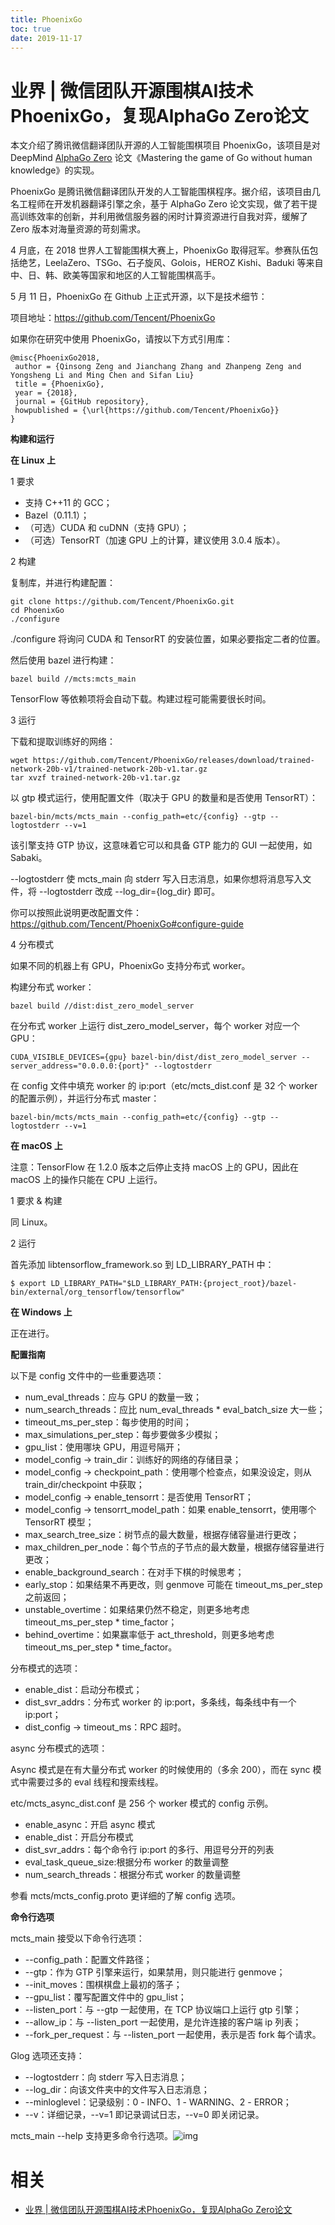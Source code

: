 ```yaml
---
title: PhoenixGo
toc: true
date: 2019-11-17
---
```

# 业界 | 微信团队开源围棋AI技术PhoenixGo，复现AlphaGo Zero论文


本文介绍了腾讯微信翻译团队开源的人工智能围棋项目 PhoenixGo，该项目是对 DeepMind [AlphaGo Zero](http://mp.weixin.qq.com/s?__biz=MzA3MzI4MjgzMw==&mid=2650732104&idx=1&sn=8d0f5b9a1d5ede22cc1017c1c596afe2&chksm=871b3236b06cbb2051eaa1a4a8cf5b8c307c1655d9680af7e81f452ebe590a0b557bca84ab4c&scene=21#wechat_redirect) 论文《Mastering the game of Go without human knowledge》的实现。



PhoenixGo 是腾讯微信翻译团队开发的人工智能围棋程序。据介绍，该项目由几名工程师在开发机器翻译引擎之余，基于 AlphaGo Zero 论文实现，做了若干提高训练效率的创新，并利用微信服务器的闲时计算资源进行自我对弈，缓解了 Zero 版本对海量资源的苛刻需求。



4 月底，在 2018 世界人工智能围棋大赛上，PhoenixGo 取得冠军。参赛队伍包括绝艺，LeelaZero、TSGo、石子旋风、Golois，HEROZ Kishi、Baduki 等来自中、日、韩、欧美等国家和地区的人工智能围棋高手。



5 月 11 日，PhoenixGo 在 Github 上正式开源，以下是技术细节：



项目地址：https://github.com/Tencent/PhoenixGo



如果你在研究中使用 PhoenixGo，请按以下方式引用库：





```
@misc{PhoenixGo2018,
 author = {Qinsong Zeng and Jianchang Zhang and Zhanpeng Zeng and Yongsheng Li and Ming Chen and Sifan Liu}
 title = {PhoenixGo},
 year = {2018},
 journal = {GitHub repository},
 howpublished = {\url{https://github.com/Tencent/PhoenixGo}}
}
```



**构建和运行**



**在 Linux 上**



1 要求



- 支持 C++11 的 GCC；
- Bazel（0.11.1）；
- （可选）CUDA 和 cuDNN（支持 GPU）；
- （可选）TensorRT（加速 GPU 上的计算，建议使用 3.0.4 版本）。



2 构建



复制库，并进行构建配置：





```
git clone https://github.com/Tencent/PhoenixGo.git
cd PhoenixGo
./configure
```



./configure 将询问 CUDA 和 TensorRT 的安装位置，如果必要指定二者的位置。



然后使用 bazel 进行构建：





```
bazel build //mcts:mcts_main
```



TensorFlow 等依赖项将会自动下载。构建过程可能需要很长时间。



3 运行



下载和提取训练好的网络：





```
wget https://github.com/Tencent/PhoenixGo/releases/download/trained-network-20b-v1/trained-network-20b-v1.tar.gz
tar xvzf trained-network-20b-v1.tar.gz
```



以 gtp 模式运行，使用配置文件（取决于 GPU 的数量和是否使用 TensorRT）：





```
bazel-bin/mcts/mcts_main --config_path=etc/{config} --gtp --logtostderr --v=1
```



该引擎支持 GTP 协议，这意味着它可以和具备 GTP 能力的 GUI 一起使用，如 Sabaki。



--logtostderr 使 mcts_main 向 stderr 写入日志消息，如果你想将消息写入文件，将 --logtostderr 改成 --log_dir={log_dir} 即可。



你可以按照此说明更改配置文件：https://github.com/Tencent/PhoenixGo#configure-guide



4 分布模式



如果不同的机器上有 GPU，PhoenixGo 支持分布式 worker。



构建分布式 worker：





```
bazel build //dist:dist_zero_model_server
```



在分布式 worker 上运行 dist_zero_model_server，每个 worker 对应一个 GPU：





```
CUDA_VISIBLE_DEVICES={gpu} bazel-bin/dist/dist_zero_model_server --server_address="0.0.0.0:{port}" --logtostderr
```



在 config 文件中填充 worker 的 ip:port（etc/mcts_dist.conf 是 32 个 worker 的配置示例），并运行分布式 master：





```
bazel-bin/mcts/mcts_main --config_path=etc/{config} --gtp --logtostderr --v=1
```





**在 macOS 上**



注意：TensorFlow 在 1.2.0 版本之后停止支持 macOS 上的 GPU，因此在 macOS 上的操作只能在 CPU 上运行。



1 要求 & 构建



同 Linux。



2 运行



首先添加 libtensorflow_framework.so 到 LD_LIBRARY_PATH 中：



```
$ export LD_LIBRARY_PATH="$LD_LIBRARY_PATH:{project_root}/bazel-bin/external/org_tensorflow/tensorflow"
```

**在 Windows 上**



正在进行。



**配置指南**



以下是 config 文件中的一些重要选项：



- num_eval_threads：应与 GPU 的数量一致；
- num_search_threads：应比 num_eval_threads * eval_batch_size 大一些；
- timeout_ms_per_step：每步使用的时间；
- max_simulations_per_step：每步要做多少模拟；
- gpu_list：使用哪块 GPU，用逗号隔开；
- model_config -> train_dir：训练好的网络的存储目录；
- model_config -> checkpoint_path：使用哪个检查点，如果没设定，则从 train_dir/checkpoint 中获取；
- model_config -> enable_tensorrt：是否使用 TensorRT；
- model_config -> tensorrt_model_path：如果 enable_tensorrt，使用哪个 TensorRT 模型；
- max_search_tree_size：树节点的最大数量，根据存储容量进行更改；
- max_children_per_node：每个节点的子节点的最大数量，根据存储容量进行更改；
- enable_background_search：在对手下棋的时候思考；
- early_stop：如果结果不再更改，则 genmove 可能在 timeout_ms_per_step 之前返回；
- unstable_overtime：如果结果仍然不稳定，则更多地考虑 timeout_ms_per_step * time_factor；
- behind_overtime：如果赢率低于 act_threshold，则更多地考虑 timeout_ms_per_step * time_factor。



分布模式的选项：



- enable_dist：启动分布模式；
- dist_svr_addrs：分布式 worker 的 ip:port，多条线，每条线中有一个 ip:port；
- dist_config -> timeout_ms：RPC 超时。



async 分布模式的选项：



Async 模式是在有大量分布式 worker 的时候使用的（多余 200），而在 sync 模式中需要过多的 eval 线程和搜索线程。



etc/mcts_async_dist.conf 是 256 个 worker 模式的 config 示例。



- enable_async：开启 async 模式
- enable_dist：开启分布模式
- dist_svr_addrs：每个命令行 ip:port 的多行、用逗号分开的列表
- eval_task_queue_size:根据分布 worker 的数量调整
- num_search_threads：根据分布式 worker 的数量调整



参看 mcts/mcts_config.proto 更详细的了解 config 选项。



**命令行选项**



mcts_main 接受以下命令行选项：



- --config_path：配置文件路径；
- --gtp：作为 GTP 引擎来运行，如果禁用，则只能进行 genmove；
- --init_moves：围棋棋盘上最初的落子；
- --gpu_list：覆写配置文件中的 gpu_list；
- --listen_port：与 --gtp 一起使用，在 TCP 协议端口上运行 gtp 引擎；
- --allow_ip：与 --listen_port 一起使用，是允许连接的客户端 ip 列表；
- --fork_per_request：与 --listen_port 一起使用，表示是否 fork 每个请求。



Glog 选项还支持：



- --logtostderr：向 stderr 写入日志消息；
- --log_dir：向该文件夹中的文件写入日志消息；
- --minloglevel：记录级别：0 - INFO、1 - WARNING、2 - ERROR；
- --v：详细记录，--v=1 即记录调试日志，--v=0 即关闭记录。



mcts_main --help 支持更多命令行选项。![img](https://mmbiz.qpic.cn/mmbiz_png/KmXPKA19gW8Zfpicd40EribGuaFicDBCRH6IOu1Rnc4T3W3J1wE0j6kQ6GorRSgicib0fmNrj3yzlokup2jia9Z0YVeA/640?wx_fmt=png&tp=webp&wxfrom=5&wx_lazy=1&wx_co=1)


# 相关

- [业界 | 微信团队开源围棋AI技术PhoenixGo，复现AlphaGo Zero论文](https://mp.weixin.qq.com/s?__biz=MzA3MzI4MjgzMw==&mid=2650742247&idx=2&sn=252287db61450fdf56e25c1086cc655a&chksm=871ad999b06d508f807251599085f20199ca3c664504a77f93cc8cf1d5fb085b50fcb24a2dd3&mpshare=1&scene=1&srcid=0515GcnqyqiRWIkVa5Oy2GnX#rd)
